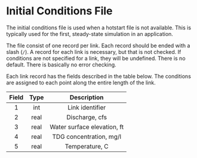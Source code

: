 # Initial Conditions File

The initial conditions file is used when a hotstart file is not
available.  This is typically used for the first, steady-state
simulation in an application.  

The file consist of one record per link.  Each record should be ended
with a slash (`/`).  A record for each link is necessary, but that is
not checked. If conditions are not specified for a link, they will be
undefined. There is no default. There is basically no error checking.  

Each link record has the fields described in the table below.  The
conditions are assigned to each point along the entire length of the
link. 

| Field | Type | Description 
|:----: | :----: | :----:
| 1 | int  | Link identifier 
| 2 | real | Discharge, cfs
| 3 | real | Water surface elevation, ft
| 4 | real | TDG concentration, mg/l
| 5 | real | Temperature, C


